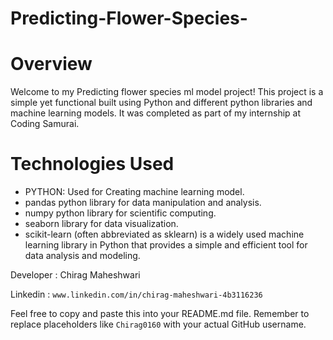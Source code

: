 # Predicting-Flower-Species-
# Overview
Welcome to my Predicting flower species ml model project! This project is a simple yet functional built using Python and different python libraries and machine learning models. It was completed as part of my internship at Coding Samurai.

# Technologies Used
- PYTHON: Used for Creating machine learning model.
- pandas python library for data manipulation and analysis.
- numpy python library for scientific computing.
- seaborn library for data visualization.
- scikit-learn (often abbreviated as sklearn) is a widely used machine learning library in Python that provides a simple and efficient tool for data analysis and modeling.

Developer : Chirag Maheshwari <br>

Linkedin : `www.linkedin.com/in/chirag-maheshwari-4b3116236`

Feel free to copy and paste this into your README.md file. Remember to replace placeholders like `Chirag0160` with your actual GitHub username.
